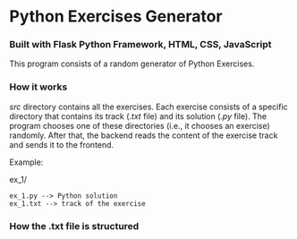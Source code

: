 # Python Exercises Generator

### Built with Flask Python Framework, HTML, CSS, JavaScript

This program consists of a random generator of Python Exercises.

### How it works

_src_ directory contains all the exercises.
Each exercise consists of a specific directory that contains its track (_.txt_ file) and its solution (_.py_ file).
The program chooses one of these directories (i.e., it chooses an exercise) randomly.
After that, the backend reads the content of the exercise track and sends it to the frontend.

Example:

ex_1/
    
    ex_1.py --> Python solution 
    ex_1.txt --> track of the exercise

### How the .txt file is structured
